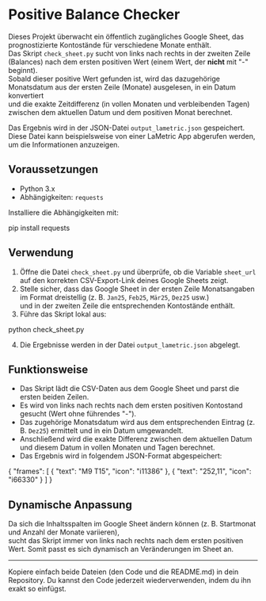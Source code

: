 # Positive Balance Checker

Dieses Projekt überwacht ein öffentlich zugängliches Google Sheet, das prognostizierte Kontostände für verschiedene Monate enthält.  
Das Skript `check_sheet.py` sucht von links nach rechts in der zweiten Zeile (Balances) nach dem ersten positiven Wert (einem Wert, der **nicht** mit "-" beginnt).  
Sobald dieser positive Wert gefunden ist, wird das dazugehörige Monatsdatum aus der ersten Zeile (Monate) ausgelesen, in ein Datum konvertiert  
und die exakte Zeitdifferenz (in vollen Monaten und verbleibenden Tagen) zwischen dem aktuellen Datum und dem positiven Monat berechnet.

Das Ergebnis wird in der JSON-Datei `output_lametric.json` gespeichert. Diese Datei kann beispielsweise von einer LaMetric App abgerufen werden,  
um die Informationen anzuzeigen.

## Voraussetzungen

- Python 3.x
- Abhängigkeiten: `requests`

Installiere die Abhängigkeiten mit:

pip install requests

## Verwendung

1. Öffne die Datei `check_sheet.py` und überprüfe, ob die Variable `sheet_url` auf den korrekten CSV-Export-Link deines Google Sheets zeigt.
2. Stelle sicher, dass das Google Sheet in der ersten Zeile Monatsangaben im Format dreistellig (z. B. `Jan25`, `Feb25`, `Mär25`, `Dez25` usw.)  
   und in der zweiten Zeile die entsprechenden Kontostände enthält.
3. Führe das Skript lokal aus:

python check_sheet.py

4. Die Ergebnisse werden in der Datei `output_lametric.json` abgelegt.

## Funktionsweise

- Das Skript lädt die CSV-Daten aus dem Google Sheet und parst die ersten beiden Zeilen.
- Es wird von links nach rechts nach dem ersten positiven Kontostand gesucht (Wert ohne führendes "-").
- Das zugehörige Monatsdatum wird aus dem entsprechenden Eintrag (z. B. `Dez25`) ermittelt und in ein Datum umgewandelt.
- Anschließend wird die exakte Differenz zwischen dem aktuellen Datum und diesem Datum in vollen Monaten und Tagen berechnet.
- Das Ergebnis wird in folgendem JSON-Format abgespeichert:

{
"frames": [
{
"text": "M9 T15",
"icon": "i11386"
},
{
"text": "252,11",
"icon": "i66330"
}
]
}


## Dynamische Anpassung

Da sich die Inhaltsspalten im Google Sheet ändern können (z. B. Startmonat und Anzahl der Monate variieren),  
sucht das Skript immer von links nach rechts nach dem ersten positiven Wert. Somit passt es sich dynamisch an Veränderungen im Sheet an.

---

Kopiere einfach beide Dateien (den Code und die README.md) in dein Repository. Du kannst den Code jederzeit wiederverwenden, indem du ihn exakt so einfügst.
